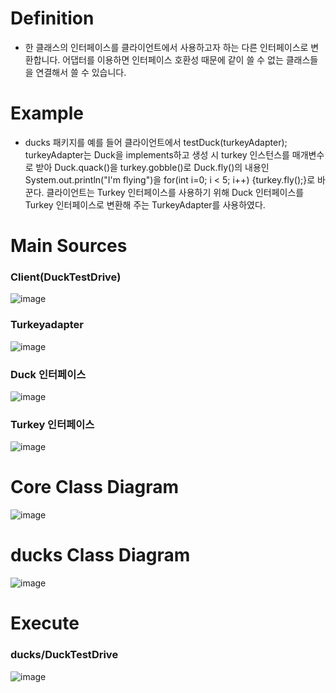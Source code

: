 # Definition
- 한 클래스의 인터페이스를 클라이언트에서 사용하고자 하는 다른 인터페이스로 변환합니다. 어댑터를 이용하면 인터페이스 호환성 때문에 같이 쓸 수 없는 클래스들을 연결해서 쓸 수 있습니다.

# Example
- ducks 패키지를 예를 들어 클라이언트에서 testDuck(turkeyAdapter); turkeyAdapter는 Duck을 implements하고 생성 시 turkey 인스턴스를 매개변수로 받아 Duck.quack()을 turkey.gobble()로 Duck.fly()의 내용인 System.out.println("I'm flying")을 for(int i=0; i < 5; i++) {turkey.fly();}로 바꾼다. 클라이언트는 Turkey 인터페이스를 사용하기 위해 Duck 인터페이스를 Turkey 인터페이스로 변환해 주는 TurkeyAdapter를 사용하였다.  

# Main Sources
### Client(DuckTestDrive)
![image](https://user-images.githubusercontent.com/21019088/49719973-0abf2280-fca2-11e8-8e05-244708577973.png)

### Turkeyadapter
![image](https://user-images.githubusercontent.com/21019088/49720128-5e317080-fca2-11e8-8f21-4fb00a136117.png)

### Duck 인터페이스
![image](https://user-images.githubusercontent.com/21019088/49720155-68536f00-fca2-11e8-8959-7cd58c955af1.png)

### Turkey 인터페이스
![image](https://user-images.githubusercontent.com/21019088/49720174-7903e500-fca2-11e8-8819-3b085ed10c00.png)

# Core Class Diagram
![image](https://user-images.githubusercontent.com/21019088/49718861-b0709280-fc9e-11e8-9e2b-f1d3bad5cdb5.png)

# ducks Class Diagram
![image](https://user-images.githubusercontent.com/21019088/49718905-d5fd9c00-fc9e-11e8-9bd8-038b8d609c3b.png)

# Execute
### ducks/DuckTestDrive
![image](https://user-images.githubusercontent.com/21019088/49719164-b2872100-fc9f-11e8-9e65-f02758967be2.png)

